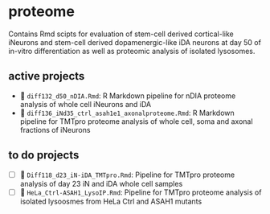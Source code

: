 # proteome
Contains Rmd scipts for evaluation of stem-cell derived cortical-like iNeurons and stem-cell derived dopamenergic-like iDA neurons at day 50 of in-vitro differentiation as well as proteomic analysis of isolated lysosomes. 

## active projects 
- 🚧 `diff132_d50_nDIA.Rmd`: R Markdown pipeline for nDIA proteome analysis of whole cell iNeurons and iDA
- 🚧 `diff136_iNd35_ctrl_asah1e1_axonalproteome.Rmd`: R Markdown pipeline for TMTpro proteome analysis of whole cell, soma and axonal fractions of iNeurons

## to do projects 
- [ ] 🚧 `Diff118_d23_iN-iDA_TMTpro.Rmd`: Pipeline for TMTpro proteome analysis of day 23 iN and iDA whole cell samples
- [ ] 🚧 `HeLa_Ctrl-ASAH1_LysoIP.Rmd`: Pipeline for TMTpro proteome analysis of isolated lysoosmes from HeLa Ctrl and ASAH1 mutants 
